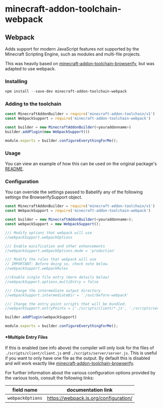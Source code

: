 # minecraft-addon-toolchain-webpack

## Webpack
Adds support for modern JavaScript features not supported by the Minecraft Scripting Engine, such as modules and multi-file projects.

This was heavily based on [minecraft-addon-toolchain-browserify](https://github.com/minecraft-addon-tools/minecraft-addon-toolchain/tree/master/packages/minecraft-addon-toolchain-browserify), but was adapted to use webpack.

### Installing
```powershell
npm install --save-dev minecraft-addon-toolchain-webpack
```

### Adding to the toolchain
```javascript
const MinecraftAddonBuilder = require('minecraft-addon-toolchain/v1')
const WebpackSupport = require('minecraft-addon-toolchain-webpack')

const builder = new MinecraftAddonBuilder(<youraddonname>)
builder.addPlugin(new WebpackSupport())

module.exports = builder.configureEverythingForMe();
```

### Usage
You can view an example of how this can be used on the original package's [README](https://github.com/minecraft-addon-tools/minecraft-addon-toolchain/tree/master/packages/minecraft-addon-toolchain-browserify#usage).

### Configuration
You can override the settings passed to Babelify any of the following settings the BrowserifySupport object.

```javascript
const MinecraftAddonBuilder = require('minecraft-addon-toolchain/v1')
const WebpackSupport = require('minecraft-addon-toolchain-webpack')

const builder = new MinecraftAddonBuilder(<youraddonname>);
const webpackSupport = new WebpackSupport();

/// Modify options that webpack will use
//webpackSupport.webpackOptions

/// Enable minification and other enhancements
//webpackSupport.webpackOptions.mode = 'production'

/// Modify the rules that webpack will use
// IMPORTANT: Before doing so, check note below.
//webpackSupport.webpackRules

///Enable single file entry (more details below)
//webpackSupport.options.multiEntry = false

/// Change the intermediate output directory
//webpackSupport.intermediateDir = './out/before-webpack'

/// Change the entry point scripts that will be bundled.
//webpackSupport.entryPoints = ['./scripts/client/*.js', './scripts/server/*.js']

builder.addPlugin(webpackSupport)

module.exports = builder.configureEverythingForMe();
```

#### *Multiple Entry Files
If this is enabled (see info above) the compiler will only look for the files of `./scripts/client/client.js` and `./scripts/server/server.js`. This is useful if you want to only have one file as the output. By default this is disabled and will work exactly like [minecraft-addon-toolchain-browserify](https://github.com/minecraft-addon-tools/minecraft-addon-toolchain/tree/master/packages/minecraft-addon-toolchain-browserify).


For further information about the various configuration options provided by the various tools, consult the following links:

| field name          | documentation link                                             |
| ------------------- | -------------------------------------------------------------- |
| `webpackOptions`    | https://webpack.js.org/configuration/                          |